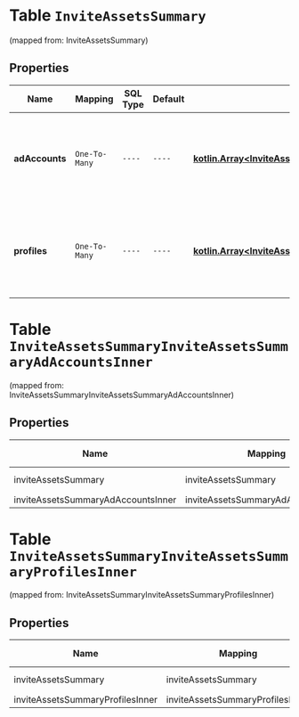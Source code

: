 
# Table `InviteAssetsSummary`
(mapped from: InviteAssetsSummary)

## Properties
Name | Mapping | SQL Type | Default | Type | Description | Notes
---- | ------- | -------- | ------- | ---- | ----------- | -----
**adAccounts** | `One-To-Many` | `----` | `----`  | [**kotlin.Array&lt;InviteAssetsSummaryAdAccountsInner&gt;**](InviteAssetsSummaryAdAccountsInner.md) | List of ad account IDs and respective permission levels that will be assigned. |  [optional]
**profiles** | `One-To-Many` | `----` | `----`  | [**kotlin.Array&lt;InviteAssetsSummaryProfilesInner&gt;**](InviteAssetsSummaryProfilesInner.md) | List of profile IDs and respective permission levels that will be assigned. |  [optional]


# **Table `InviteAssetsSummaryInviteAssetsSummaryAdAccountsInner`**
(mapped from: InviteAssetsSummaryInviteAssetsSummaryAdAccountsInner)

## Properties
Name | Mapping | SQL Type | Default | Type | Description | Notes
---- | ------- | -------- | ------- | ---- | ----------- | -----
inviteAssetsSummary | inviteAssetsSummary | long | | kotlin.Long | Primary Key | *one*
inviteAssetsSummaryAdAccountsInner | inviteAssetsSummaryAdAccountsInner | long | | kotlin.Long | Foreign Key | *many*



# **Table `InviteAssetsSummaryInviteAssetsSummaryProfilesInner`**
(mapped from: InviteAssetsSummaryInviteAssetsSummaryProfilesInner)

## Properties
Name | Mapping | SQL Type | Default | Type | Description | Notes
---- | ------- | -------- | ------- | ---- | ----------- | -----
inviteAssetsSummary | inviteAssetsSummary | long | | kotlin.Long | Primary Key | *one*
inviteAssetsSummaryProfilesInner | inviteAssetsSummaryProfilesInner | long | | kotlin.Long | Foreign Key | *many*



